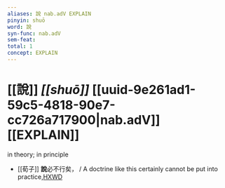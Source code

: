 ```yaml
---
aliases: 說 nab.adV EXPLAIN
pinyin: shuō
word: 說
syn-func: nab.adV
sem-feat: 
total: 1
concept: EXPLAIN 
---
```

# [[說]] *[[shuō]]*  [[uuid-9e261ad1-59c5-4818-90e7-cc726a717900|nab.adV]] [[EXPLAIN]]
in theory; in principle
 - [[荀子]] **說**必不行矣，
                     / A doctrine like this certainly cannot be put into practice,[HXWD](https://hxwd.org/textview.html?location=KR3a0002_tls_007-6a.16)